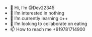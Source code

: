 - 👋 Hi, I’m @Dev22345
- 👀 I’m interested in nothing
- 🌱 I’m currently learning c++
- 💞️ I’m looking to collaborate on eating
- 📫 How to reach me +919781714900

<!---
Dev22345/Dev22345 is a ✨ special ✨ repository because its `README.md` (this file) appears on your GitHub profile.
You can click the Preview link to take a look at your changes.
--->
